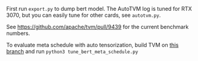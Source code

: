 First run `export.py` to dump bert model. The AutoTVM log is tuned for RTX 3070, but you can easily tune for other cards, see `autotvm.py`.

See https://github.com/apache/tvm/pull/9439 for the current benchmark numbers.


To evaluate meta schedule with auto tensorization, build TVM on [this branch](https://github.com/vinx13/tvm/tree/auto-tensorization) and run `python3 tune_bert_meta_schedule.py` 
